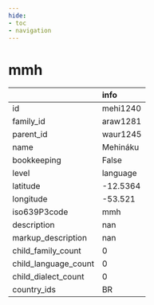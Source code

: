 ```yaml
---
hide:
- toc
- navigation
---
```

# mmh
|                      | info     |
|:---------------------|:---------|
| id                   | mehi1240 |
| family_id            | araw1281 |
| parent_id            | waur1245 |
| name                 | Mehináku |
| bookkeeping          | False    |
| level                | language |
| latitude             | -12.5364 |
| longitude            | -53.521  |
| iso639P3code         | mmh      |
| description          | nan      |
| markup_description   | nan      |
| child_family_count   | 0        |
| child_language_count | 0        |
| child_dialect_count  | 0        |
| country_ids          | BR       |